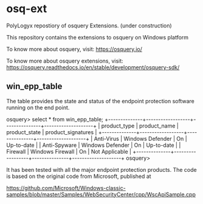 # osq-ext
PolyLogyx repostiory of osquery Extensions. (under construction)

This repository contains the extensions to osquery on Windows platform

To know more about osquery, visit: https://osquery.io/

To know more about osquery extensions, visit: https://osquery.readthedocs.io/en/stable/development/osquery-sdk/


win_epp_table
-------------

The table provides the state and status of the endpoint protection software running on the end point.

osquery> select * from win_epp_table;
+--------------+------------------+---------------+--------------------+
| product_type | product_name     | product_state | product_signatures |
+--------------+------------------+---------------+--------------------+
| Anti-Virus   | Windows Defender | On            | Up-to-date         |
| Anti-Spyware | Windows Defender | On            | Up-to-date         |
| Firewall     | Windows Firewall | On            | Not Applicable     |
+--------------+------------------+---------------+--------------------+
osquery>

It has been tested with all the major endpoint protection products. The code is based on the original code from Microsoft, published at

https://github.com/Microsoft/Windows-classic-samples/blob/master/Samples/WebSecurityCenter/cpp/WscApiSample.cpp
